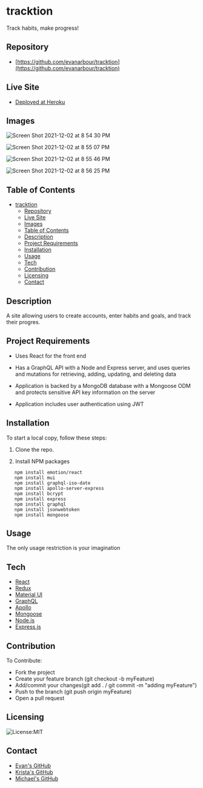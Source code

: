 # tracktion

Track habits, make progress!

## Repository

- [https://github.com/evanarbour/tracktion](https://github.com/evanarbour/tracktion)

## Live Site

- [Deployed at Heroku](https://stark-hollows-90988.herokuapp.com/)

## Images
![Screen Shot 2021-12-02 at 8 54 30 PM](https://user-images.githubusercontent.com/80792196/144547675-0c29a92f-dc17-45ad-8cd9-8c867932e260.png)

![Screen Shot 2021-12-02 at 8 55 07 PM](https://user-images.githubusercontent.com/80792196/144547685-7d5e74c2-a99b-48a9-aa71-cb6cabe60ea9.png)

![Screen Shot 2021-12-02 at 8 55 46 PM](https://user-images.githubusercontent.com/80792196/144547692-92ff768d-6993-446a-8286-29ceb56d5700.png)

![Screen Shot 2021-12-02 at 8 56 25 PM](https://user-images.githubusercontent.com/80792196/144547697-5e083c3a-f8dc-4f43-b314-3f086bf2ad2f.png)




## Table of Contents

- [tracktion](#tracktion)
  - [Repository](#repository)
  - [Live Site](#live-site)
  - [Images](#images)
  - [Table of Contents](#table-of-contents)
  - [Description](#description)
  - [Project Requirements](#project-requirements)
  - [Installation](#installation)
  - [Usage](#usage)
  - [Tech](#tech)
  - [Contribution](#contribution)
  - [Licensing](#licensing)
  - [Contact](#contact)

## Description

A site allowing users to create accounts, enter habits and goals, and track their progres.

## Project Requirements

- Uses React for the front end

- Has a GraphQL API with a Node and Express server, and uses queries and mutations for retrieving, adding, updating, and deleting data

- Application is backed by a MongoDB database with a Mongoose ODM and protects sensitive API key information on the server

- Application includes user authentication using JWT

## Installation

To start a local copy, follow these steps:

1. Clone the repo.

2. Install NPM packages
 ```
    npm install emotion/react
    npm install mui
    npm install graphql-iso-date
    npm install apollo-server-express
    npm install bcrypt
    npm install express
    npm install graphql
    npm install jsonwebtoken
    npm install mongoose
```

## Usage

The only usage restriction is your imagination

## Tech

- [React](https://reactjs.org/)
- [Redux](https://redux.js.org/)
- [Material UI](https://mui.com/)
- [GraphQL](https://graphql.org/)
- [Apollo](https://www.apollographql.com/)
- [Mongoose](https://www.mongodb.com/)
- [Node.js](https://nodejs.org/)
- [Express.js](https://expressjs.com/)

## Contribution

To Contribute: 
- Fork the project
- Create your feature branch (git checkout -b myFeature)
- Add/commit your changes(git add . / git commit -m "adding myFeature")
- Push to the branch (git push origin myFeature)
- Open a pull request

## Licensing
![License:MIT](https://img.shields.io/badge/License-MIT-blue.svg)


## Contact
- [Evan's GitHub](https://github.com/evanarbour)
- [Krista's GitHub](https://github.com/kjnb-0)
- [Michael's GitHub](https://github.com/MichaelHermes)
